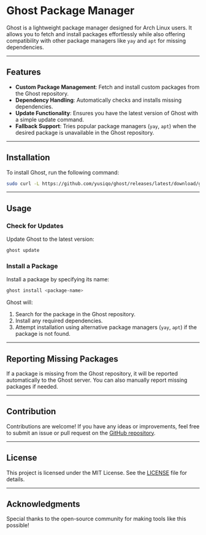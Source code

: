 # Ghost Package Manager

Ghost is a lightweight package manager designed for Arch Linux users. It allows you to fetch and install packages effortlessly while also offering compatibility with other package managers like `yay` and `apt` for missing dependencies.

---

## Features
- **Custom Package Management**: Fetch and install custom packages from the Ghost repository.
- **Dependency Handling**: Automatically checks and installs missing dependencies.
- **Update Functionality**: Ensures you have the latest version of Ghost with a simple update command.
- **Fallback Support**: Tries popular package managers (`yay`, `apt`) when the desired package is unavailable in the Ghost repository.

---

## Installation
To install Ghost, run the following command:

```bash
sudo curl -L https://github.com/yusiqo/ghost/releases/latest/download/ghost -o /usr/local/bin/ghost && sudo chmod +x /usr/local/bin/ghost
```

---

## Usage

### Check for Updates
Update Ghost to the latest version:

```bash
ghost update
```

### Install a Package
Install a package by specifying its name:

```bash
ghost install <package-name>
```

Ghost will:
1. Search for the package in the Ghost repository.
2. Install any required dependencies.
3. Attempt installation using alternative package managers (`yay`, `apt`) if the package is not found.

---

## Reporting Missing Packages
If a package is missing from the Ghost repository, it will be reported automatically to the Ghost server. You can also manually report missing packages if needed.

---

## Contribution
Contributions are welcome! If you have any ideas or improvements, feel free to submit an issue or pull request on the [GitHub repository](https://github.com/yusiqo/ghost).

---

## License
This project is licensed under the MIT License. See the [LICENSE](https://github.com/yusiqo/ghost/blob/main/LICENSE) file for details.

---

## Acknowledgments
Special thanks to the open-source community for making tools like this possible!

